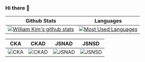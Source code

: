 ### Hi there 👋

<!--
**azamara/azamara** is a ✨ _special_ ✨ repository because its `README.md` (this file) appears on your GitHub profile.

Here are some ideas to get you started:

- 🔭 I’m currently working on ...
- 🌱 I’m currently learning ...
- 👯 I’m looking to collaborate on ...
- 🤔 I’m looking for help with ...
- 💬 Ask me about ...
- 📫 How to reach me: ...
- 😄 Pronouns: ...
- ⚡ Fun fact: ...
-->

Github Stats | Languages
:--: | :--:
[![William Kim's github stats](https://github-readme-stats.vercel.app/api?username=azamara&count_private=true&include_all_commits=true&show_icons=true&theme=dracula)](https://github.com/azamara) | [![Most Used Languages](https://github-readme-stats.vercel.app/api/top-langs/?username=azamara&langs_count=24&layout=compact&theme=dracula)](https://github.com/azamara)


CKA | CKAD | JSNAD | JSNSD
:--: | :--: | :--: | :--:
![CKA](https://d.pr/i/biywP9+) | ![CKAD](https://d.pr/i/gYyHGE+) | ![JSNAD](https://d.pr/i/T8jjUa+) | ![JSNSD](https://d.pr/i/zhewxW+)

